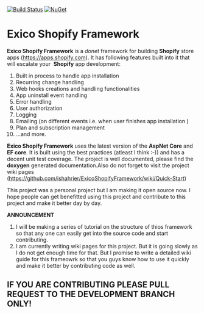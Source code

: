 [![Build Status](https://ishahrier.visualstudio.com/eXicoShopifyFramework/_apis/build/status/ExicoShopifyFramework-%20Release%20(master)%20Branch)](https://ishahrier.visualstudio.com/eXicoShopifyFramework/_build/latest?definitionId=7) 
[![NuGet](https://img.shields.io/nuget/v/Exico.Shopify.Web.Core.svg)](https://badge.fury.io/nu/Exico.Shopify.Web.Core)

# Exico Shopify Framework

**Exico Shopify Framework** is a *donet* framework for building **Shopify** store apps (https://apps.shopify.com). It has following features built into it  that will escalate your  **Shopify** app development:

1. Built in process to handle app installation
2. Recurring change handling
3. Web hooks creations and handling functionalities
4. App uninstall event handling
5. Error handling
6. User authorization
7. Logging
8. Emailing (on different events i.e. when user finishes app installation  )
9. Plan and subscription management
10. ...and more.



**Exico Shopify Framework** uses the latest version of the **AspNet Core** and **EF core**. It is built using the best practices (atleast I think :-)) and has a decent unit test coverage. The project is well documented, please find the **doxygen** generated documentation.Also do not forget to visit the project wiki pages (https://github.com/ishahrier/ExicoShopifyFramework/wiki/Quick-Start)

This project was a personal project but I am making it open source now. I hope people can get benefitted using this project and contribute to this project and make it better day by day.



**ANNOUNCEMENT** 

1. I will be making a series of tutorial on the structure of thios framework so that any one can easily get into the source code and start contributing.
2. I am currently writing wiki pages for this project. But it is going slowly as I do not get enough time for that. But I promise to write a detailed wiki guide for this frameowrk so that you guys know how to use it quickly and make it better by contributing code as well.

## IF YOU ARE CONTRIBUTING PLEASE PULL REQUEST TO THE DEVELOPMENT BRANCH ONLY!
